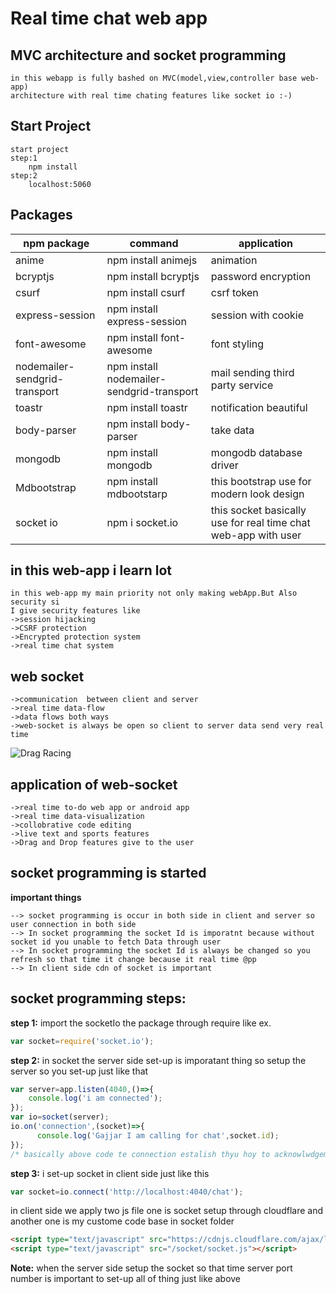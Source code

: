 # Real time chat web app
## MVC architecture and socket programming
```text
in this webapp is fully bashed on MVC(model,view,controller base web-app) 
architecture with real time chating features like socket io :-)
```
## Start Project
```text
start project 
step:1
	npm install
step:2
	localhost:5060
```
## Packages
| npm package 			    | command		     			  | application                          |
| --------------------------------- | ------------------------------------------- | ------------------------------------ |
| anime     	    		    | npm install animejs                         | animation                            |
| bcryptjs   	     		    | npm install bcryptjs                        | password encryption                  |
| csurf     	     		    | npm install csurf                           | csrf token	                         |
| express-session    		    | npm install express-session                 | session with cookie                  |
| font-awesome       		    | npm install font-awesome                    | font styling                         |
| nodemailer-sendgrid-transport     | npm install nodemailer-sendgrid-transport   | mail sending third party service     |
| toastr   			    | npm install toastr                          | notification beautiful               |
| body-parser     		    | npm install body-parser                     | take data                            |
| mongodb    			    | npm install mongodb                         | mongodb database driver              |
| Mdbootstrap   	            | npm install mdbootstarp                     | this bootstrap use for modern look design|
| socket io	  	            | npm i socket.io	                          | this socket basically use for real time chat web-app with user|

**in this web-app i learn lot**
---
```
in this web-app my main priority not only making webApp.But Also security si
I give security features like 
->session hijacking
->CSRF protection
->Encrypted protection system
->real time chat system
```
## web socket

```text
->communication  between client and server
->real time data-flow
->data flows both ways
->web-socket is always be open so client to server data send very real time
```
![Drag Racing](https://www.iro.umontreal.ca/~pift1025/bigjava/Ch24/images/sockets.png)

## application of web-socket

```text
->real time to-do web app or android app
->real time data-visualization
->collobrative code editing
->live text and sports features
->Drag and Drop features give to the user
```

## socket programming is started

**important things**
```text
-->	socket programming is occur in both side in client and server so user connection in both side
-->	In socket programming the socket Id is imporatnt because without socket id you unable to fetch Data through user
-->	In socket programming the socket Id is always be changed so you refresh so that time it change because it real time @pp
-->	In client side cdn of socket is important

```
## socket programming steps:

**step 1:**
import the socketIo the package through require like ex.
```javascript
var socket=require('socket.io');
```

**step 2:**
in socket the server side set-up is imporatant thing
so setup the server so you set-up just like that
```javascript
var server=app.listen(4040,()=>{
	console.log('i am connected');
});
var io=socket(server);
io.on('connection',(socket)=>{
      console.log('Gajjar I am calling for chat',socket.id);
}); 
/* basically above code te connection estalish thyu hoy to acknowlwdgement mate te thase*/
```
**step 3:**
i set-up socket in client side just like this
```javascript
var socket=io.connect('http://localhost:4040/chat');
```
in client side we apply two js file one is socket setup through cloudflare 
and another one is my custome code base in socket folder
```html
<script type="text/javascript" src="https://cdnjs.cloudflare.com/ajax/libs/socket.io/2.2.0/socket.io.js"></script>
<script type="text/javascript" src="/socket/socket.js"></script>
```
**Note:**
when the server side setup the socket so that time server port number is important to set-up all of thing just like above 
